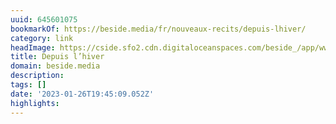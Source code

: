 ```yaml
---
uuid: 645601075
bookmarkOf: https://beside.media/fr/nouveaux-recits/depuis-lhiver/
category: link
headImage: https://cside.sfo2.cdn.digitaloceanspaces.com/beside_/app/www/2020/12/thumbnail-01-BESIDE_Nouveaux-recits_ecoanxiete-1.png
title: Depuis l’hiver
domain: beside.media
description:
tags: []
date: '2023-01-26T19:45:09.052Z'
highlights:
---
```




